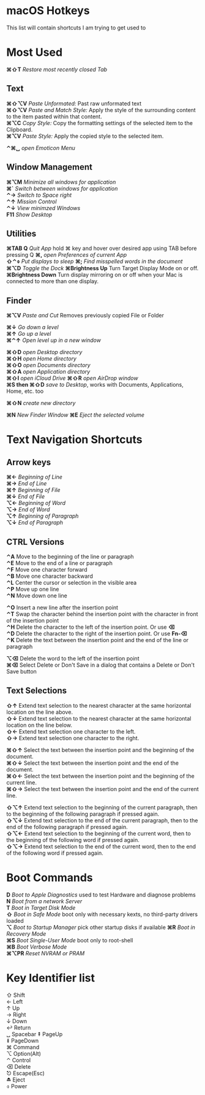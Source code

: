# macOS Hotkeys

This list will contain shortcuts I am trying to get used to


# Most Used

**⌘⇧T**  *Restore most recently closed Tab*


## Text

**⌘⇧⌥V**  *Paste Unformated:* Past raw unformated text  
**⌘⇧⌥V**  *Paste and Match Style:* Apply the style of the surrounding content to the item pasted within that content.  
**⌘⌥C**  *Copy Style:* Copy the formatting settings of the selected item to the Clipboard.  
**⌘⌥V**  *Paste Style:* Apply the copied style to the selected item.  

**⌃⌘␣**  *open Emoticon Menu*  



## Window Management

**⌘⌥M**  *Minimize all windows for application*  
**⌘`**  *Switch between windows for application*  
**⌃→**  *Switch to Space right*  
**⌃↑**  *Mission Control*  
**⌃↓**  *View minimzed Windows*  
**F11**  *Show Desktop*  



## Utilities

**⌘TAB Q**  *Quit App* hold ⌘ key and hover over desired app using TAB before pressing Q
**⌘,**  *open Preferences of current App*  
**⇧⌃⌽**  *Put displays to sleep* 
**⌘;**  *Find misspelled words in the document*  
**⌘⌥D**  *Toggle the Dock*
**⌘Brightness Up** Turn Target Display Mode on or off.  
**⌘Brightness Down** Turn display mirroring on or off when your Mac is connected to more than one display.  


## Finder

**⌘⌥V**  *Paste and Cut* Removes previously copied File or Folder  

**⌘↓**  *Go down a level*  
**⌘↑**  *Go up a level*  
**⌘⌃↑**   *Open level up in a new window*     

**⌘⇧D**  *open Desktop directory*  
**⌘⇧H**  *open Home directory*  
**⌘⇧O**  *open Documents directory*  
**⌘⇧A**  *open Application directory*  
**⌘⇧I**  *open iCloud Drive*
**⌘⇧R**  *open AirDrop window*  
**⌘S then ⌘⇧D**  *save to Desktop*, works with Documents, Applications, Home, etc. too  

**⌘⇧N**  *create new directory*

**⌘N**  *New Finder Window*
**⌘E**  *Eject the selected volume*  





# Text Navigation Shortcuts

## Arrow keys

**⌘←**  *Beginning of Line*  
**⌘→**  *End of Line*  
**⌘↑**  *Beginning of File*  
**⌘↓**  *End of File*  
**⌥←**  *Beginning of Word*  
**⌥→**  *End of Word*  
**⌥↑**  *Beginning of Paragraph*  
**⌥↓**  *End of Paragraph*  


## CTRL Versions

**⌃A**  Move to the beginning of the line or paragraph  
**⌃E**  Move to the end of a line or paragraph  
**⌃F**  Move one character forward  
**⌃B**  Move one character backward  
**⌃L**  Center the cursor or selection in the visible area  
**⌃P**  Move up one line  
**⌃N**  Move down one line  


**⌃O**  Insert a new line after the insertion point  
**⌃T**  Swap the character behind the insertion point with the character in front of the insertion point  
**⌃H**  Delete the character to the left of the insertion point. Or use **⌫**  
**⌃D**  Delete the character to the right of the insertion point. Or use **Fn-⌫**  
**⌃K**  Delete the text between the insertion point and the end of the line or paragraph  


**⌥⌫**  Delete the word to the left of the insertion point  
**⌘⌫**  Select Delete or Don't Save in a dialog that contains a Delete or Don't Save button  


## Text Selections

**⇧↑**  Extend text selection to the nearest character at the same horizontal location on the line above.  
**⇧↓**  Extend text selection to the nearest character at the same horizontal location on the line below.  
**⇧←**  Extend text selection one character to the left.  
**⇧→**  Extend text selection one character to the right.  

**⌘⇧↑**  Select the text between the insertion point and the beginning of the document.  
**⌘⇧↓**  Select the text between the insertion point and the end of the document.  
**⌘⇧←**  Select the text between the insertion point and the beginning of the current line.  
**⌘⇧→**  Select the text between the insertion point and the end of the current line.  

**⇧⌥↑**  Extend text selection to the beginning of the current paragraph, then to the beginning of the following paragraph if pressed again.  
**⇧⌥↓**  Extend text selection to the end of the current paragraph, then to the end of the following paragraph if pressed again.  
**⇧⌥←**  Extend text selection to the beginning of the current word, then to the beginning of the following word if pressed again.  
**⇧⌥→**  Extend text selection to the end of the current word, then to the end of the following word if pressed again.  




# Boot Commands

**D**  *Boot to Apple Diagnostics* used to test Hardware and diagnose problems  
**N**  *Boot from a network Server*  
**T**  *Boot in Target Disk Mode*  
**⇧**  *Boot in Safe Mode* boot only with necessary kexts, no third-party drivers loaded  
**⌥**  *Boot to Startup Manager* pick other startup disks if available
**⌘R**  *Boot in Recovery Mode*  
**⌘S**  *Boot Single-User Mode* boot only to root-shell  
**⌘B**  *Boot Verbose Mode*  
**⌘⌥PR**  *Reset NVRAM or PRAM*  



# Key Identifier list 
⇧ Shift  
← Left  
↑ Up  
→ Right  
↓ Down  
↩ Return  
␣ Spacebar
⇞ PageUp  
⇟ PageDown  
⌘ Command  
⌥ Option(Alt)  
⌃ Control  
⌫ Delete  
⎋ Escape(Esc)  
⏏ Eject  
⌽ Power  

